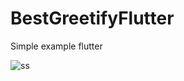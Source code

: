 # BestGreetifyFlutter
Simple example flutter 

![ss](https://github.com/msfrms/BestGreetifyFlutter/blob/1d308e4342c73ca8c2c3cb09116acc1d0bd47c40/2023-03-06%2007.35.57.gif)
